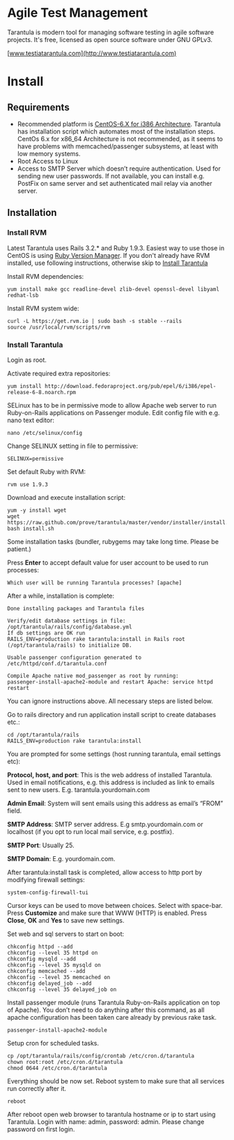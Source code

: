 # Agile Test Management

Tarantula is modern tool for managing software testing in agile
software projects. It's free, licensed as open source software under
GNU GPLv3.

[www.testiatarantula.com](http://www.testiatarantula.com)

# Install

## Requirements

* Recommended platform is
  [CentOS-6.X for i386 Architecture](http://isoredirect.centos.org/centos/6/isos/i386/). Tarantula
  has installation script which automates most of the installation
  steps. CentOs 6.x for x86_64 Architecture is not recommended, as it
  seems to have problems with memcached/passenger subsystems, at least
  with low memory systems.
* Root Access to Linux
* Access to SMTP Server which doesn’t require authentication. Used for
  sending new user passwords. If not available, you can install
  e.g. PostFix on same server and set authenticated mail relay via
  another server.

## Installation

### Install RVM

Latest Tarantula uses Rails 3.2.* and Ruby 1.9.3. Easiest way to use
those in CentOS is using [Ruby Version Manager](http://rvm.io). If you
don't already have RVM installed, use following instructions,
otherwise skip to [Install Tarantula](#install-tarantula)

Install RVM dependencies:

```
yum install make gcc readline-devel zlib-devel openssl-devel libyaml redhat-lsb
```

Install RVM system wide:

```
curl -L https://get.rvm.io | sudo bash -s stable --rails
source /usr/local/rvm/scripts/rvm
```

<a name="install-tarantula"></a>
### Install Tarantula

Login as root.

Activate required extra repositories:

```shell
yum install http://download.fedoraproject.org/pub/epel/6/i386/epel-release-6-8.noarch.rpm
```

SELinux has to be in permissive mode to allow Apache web server to run
Ruby-on-Rails applications on Passenger module. Edit config file with
e.g. nano text editor:

```shell
nano /etc/selinux/config
```

Change SELINUX setting in file to permissive:

```shell
SELINUX=permissive
```

Set default Ruby with RVM:

```shell
rvm use 1.9.3
```

Download and execute installation script:

```shell
yum -y install wget
wget https://raw.github.com/prove/tarantula/master/vendor/installer/install.sh
bash install.sh
```

Some installation tasks (bundler, rubygems may take long
time. Please be patient.)

Press **Enter** to accept default value for user account to be used to run
processes:

```
Which user will be running Tarantula processes? [apache]
```

After a while, installation is complete:


    Done installing packages and Tarantula files

    Verify/edit database settings in file:  /opt/tarantula/rails/config/database.yml
    If db settings are OK run
    RAILS_ENV=production rake tarantula:install in Rails root (/opt/tarantula/rails) to initialize DB.

    Usable passenger configuration generated to /etc/httpd/conf.d/tarantula.conf

    Compile Apache native mod_passenger as root by running:
    passenger-install-apache2-module and restart Apache: service httpd restart

You can ignore instructions above. All necessary steps are listed
below.

Go to rails directory and run application install script to create databases etc.:

```shell
cd /opt/tarantula/rails
RAILS_ENV=production rake tarantula:install
```

You are prompted for some settings (host running tarantula, email
settings etc):

**Protocol, host, and port**: This is the web address of installed
  Tarantula. Used in email notifications, e.g. this address is
  included as link to emails sent to new
  users. E.g. tarantula.yourdomain.com

**Admin Email**: System will sent emails using this address as email’s
  “FROM” field.

**SMTP Address**: SMTP server address. E.g smtp.yourdomain.com or
  localhost (if you opt to run local mail service, e.g. postfix).

**SMTP Port**: Usually 25.

**SMTP Domain**: E.g. yourdomain.com.

After tarantula:install task is completed, allow access to http port by modifying firewall settings:

```shell
system-config-firewall-tui
```

Cursor keys can be used to move between choices.  Select with
space-bar.  Press **Customize** and make sure that WWW (HTTP) is
enabled.  Press **Close**, **OK** and **Yes** to save new settings.

Set web and sql servers to start on boot:

```shell
chkconfig httpd --add
chkconfig --level 35 httpd on
chkconfig mysqld --add
chkconfig --level 35 mysqld on
chkconfig memcached --add
chkconfig --level 35 memcached on
chkconfig delayed_job --add
chkconfig --level 35 delayed_job on
```

Install passenger module (runs Tarantula Ruby-on-Rails application on
top of Apache). You don’t need to do anything after this command, as
all apache configuration has been taken care already by previous rake
task.

```shell
passenger-install-apache2-module
```

Setup cron for scheduled tasks.

```shell
cp /opt/tarantula/rails/config/crontab /etc/cron.d/tarantula
chown root:root /etc/cron.d/tarantula
chmod 0644 /etc/cron.d/tarantula
```

Everything should be now set. Reboot system to make sure that all
services run correctly after it.

```shell
reboot
```

After reboot open web browser to tarantula hostname or ip to start
using Tarantula. Login with name: admin, password: admin. Please
change password on first login.
